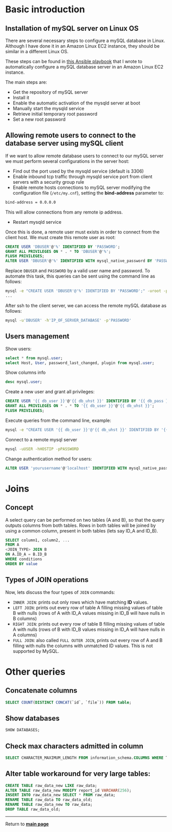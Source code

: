 # Basic introduction

## Installation of mySQL server on Linux OS

There are several necessary steps to configure a mySQL database in Linux. 
Although I have done it in an Amazon Linux EC2 instance, they should be similar in a different Linux OS.

These steps can be found in [this Ansible playbook](https://github.com/peferso/terraform-demo/blob/main/Utilities/ansible-playbooks/db-server-setup.yml) that I wrote to automatically configure a mySQL database server in an Amazon Linux EC2 instance.

The main steps are:
* Get the repository of mySQL server
* Install it
* Enable the automatic activation of the mysqld server at boot
* Manually start the mysqld service
* Retrieve initial temporary root password
* Set a new root password

## Allowing remote users to connect to the database server using mySQL client

If we want to allow remote database users to connect to our mySQL server we must perform several configurations in the server host:
* Find out the port used by the mysqld service (default is 3306)
* Enable inbound tcp traffic through mysqld service port from client servers with a security group rule
* Enable remote hosts connections to mySQL server modifying the configuration file (`/etc/my.cnf`), setting the **bind-address** parameter to:
```sh
bind-address = 0.0.0.0
```
This will allow connections from any remote ip address.
* Restart mysqld service

Once this is done, a remote user must exists in order to connect from the client host. We must create this remote user as root: 
```sql
CREATE USER 'DBUSER'@'%' IDENTIFIED BY 'PASSWORD';
GRANT ALL PRIVILEGES ON * . * TO 'DBUSER'@'%';
FLUSH PRIVILEGES;
ALTER USER 'DBUSER'@'%' IDENTIFIED WITH mysql_native_password BY 'PASSWORD';
```
Replace `DBUSER` and `PASSWORD` by a valid user name and password. 
To automate this task, this queries can be sent using the command line as follows:
```sh
mysql -e "CREATE USER 'DBUSER'@'%' IDENTIFIED BY 'PASSWORD';" -uroot -pROOTPASSWORD
...
```

After ssh to the client server, we can access the remote mySQL database as follows:
```sh
mysql -u'DBUSER' -h'IP_OF_SERVER_DATABASE' -p'PASSWORD'
```

## Users management
Show users:
```sql
select * from mysql.user;
select Host, User, password_last_changed, plugin from mysql.user;
```

Show columns info
```sql
desc mysql.user;
```

Create a new user and grant all privileges:
```sql
CREATE USER '{{ db_user }}'@'{{ db_uhst }}' IDENTIFIED BY '{{ db_pass }}';
GRANT ALL PRIVILEGES ON * . * TO '{{ db_user }}'@'{{ db_uhst }}';
FLUSH PRIVILEGES;
```

Execute queries from the command line, example:
```sh
mysql -e "CREATE USER '{{ db_user }}'@'{{ db_uhst }}' IDENTIFIED BY '{{ db_pass }}';" -uroot -p{{ mysqlrootpasswd }}
```

Connect to a remote mysql server
```sh
mysql -uUSER -hHOSTIP -pPASSWORD
```

Change authentication method for users:
```sql
ALTER USER 'yourusername'@'localhost' IDENTIFIED WITH mysql_native_password BY 'youpassword';
```

# Joins

## Concept
A select query can be performed on two tables (A and B), so that the query outputs columns from both tables.
Rows in both tables will be joined by using a common column, present in both tables (lets say ID_A and ID_B).
```sql
SELECT column1, column2, ...
FROM A
<JOIN_TYPE> JOIN B
ON A.ID_A = B.ID_B
WHERE conditions
ORDER BY value
```

## Types of JOIN operations

Now, lets discuss the four types of `JOIN` commands:
* `INNER JOIN`: prints out only rows which have matching **ID** values.
* `LEFT JOIN`: prints out every row of table A filling missing values of table B with nulls (rows of A with ID_A values missing in ID_B will have nulls in B columns)
* `RIGHT JOIN`: prints out every row of table B filling missing values of table A with nulls (rows of B with ID_B values missing in ID_A will have nulls in A columns)
* `FULL JOIN`: also called `FULL OUTER JOIN`, prints out every row of A and B filling with nulls the columns with unmatched ID values. This is not supported by MySQL.

# Other queries

## Concatenate columns
```sql
SELECT COUNT(DISTINCT CONCAT(`id`, `file`)) FROM table;
```

## Show databases

```sql
SHOW DATABASES;
```

## Check max characters admitted in column

```sql
SELECT CHARACTER_MAXIMUM_LENGTH FROM information_schema.COLUMNS WHERE TABLE_SCHEMA = 'my_schema' AND TABLE_NAME = 'tab' AND COLUMN_NAME = 'coll';
```

## Alter table workaround for very large tables:

```sql
CREATE TABLE raw_data_new LIKE raw_data;
ALTER TABLE raw_data_new MODIFY report_id VARCHAR(256);
INSERT INTO raw_data_new SELECT * FROM raw_data;
RENAME TABLE raw_data TO raw_data_old;
RENAME TABLE raw_data_new TO raw_data;
DROP TABLE raw_data_old;
```

***

Return to **[main page](../README.md)**
